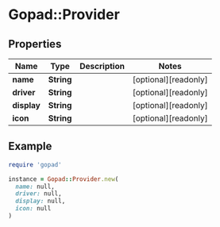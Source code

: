 # Gopad::Provider

## Properties

| Name | Type | Description | Notes |
| ---- | ---- | ----------- | ----- |
| **name** | **String** |  | [optional][readonly] |
| **driver** | **String** |  | [optional][readonly] |
| **display** | **String** |  | [optional][readonly] |
| **icon** | **String** |  | [optional][readonly] |

## Example

```ruby
require 'gopad'

instance = Gopad::Provider.new(
  name: null,
  driver: null,
  display: null,
  icon: null
)
```

